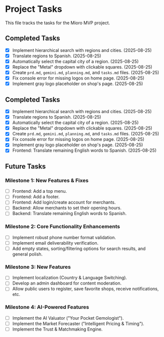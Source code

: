 # Project Tasks

This file tracks the tasks for the Mioro MVP project.

## Completed Tasks

- [x] Implement hierarchical search with regions and cities. (2025-08-25)
- [x] Translate regions to Spanish. (2025-08-25)
- [x] Automatically select the capital city of a region. (2025-08-25)
- [x] Replace the "Metal" dropdown with clickable squares. (2025-08-25)
- [x] Create `prd.md`, `gemini.md`, `planning.md`, and `tasks.md` files. (2025-08-25)
- [x] Fix console error for missing logos on home page. (2025-08-25)
- [x] Implement gray logo placeholder on shop's page. (2025-08-25)

## Completed Tasks

- [x] Implement hierarchical search with regions and cities. (2025-08-25)
- [x] Translate regions to Spanish. (2025-08-25)
- [x] Automatically select the capital city of a region. (2025-08-25)
- [x] Replace the "Metal" dropdown with clickable squares. (2025-08-25)
- [x] Create `prd.md`, `gemini.md`, `planning.md`, and `tasks.md` files. (2025-08-25)
- [x] Fix console error for missing logos on home page. (2025-08-25)
- [x] Implement gray logo placeholder on shop's page. (2025-08-25)
- [x] Frontend: Translate remaining English words to Spanish. (2025-08-25)

## Future Tasks

### Milestone 1: New Features & Fixes

- [ ] Frontend: Add a top menu.
- [ ] Frontend: Add a footer.
- [ ] Frontend: Add login/create account for merchants.
- [ ] Backend: Allow merchants to set their opening hours.
- [ ] Backend: Translate remaining English words to Spanish.

### Milestone 2: Core Functionality Enhancements

- [ ] Implement robust phone number format validation.
- [ ] Implement email deliverability verification.
- [ ] Add empty states, sorting/filtering options for search results, and general polish.

### Milestone 3: New Features

- [ ] Implement localization (Country & Language Switching).
- [ ] Develop an admin dashboard for content moderation.
- [ ] Allow public users to register, save favorite shops, receive notifications, etc.

### Milestone 4: AI-Powered Features

- [ ] Implement the AI Valuator ("Your Pocket Gemologist").
- [ ] Implement the Market Forecaster ("Intelligent Pricing & Timing").
- [ ] Implement the Trust & Matchmaking Engine.
